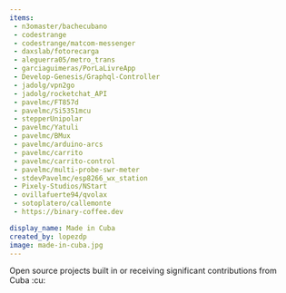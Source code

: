 ```yaml
---
items:
 - n3omaster/bachecubano
 - codestrange
 - codestrange/matcom-messenger
 - daxslab/fotorecarga
 - aleguerra05/metro_trans
 - garciaguimeras/PorLaLivreApp
 - Develop-Genesis/Graphql-Controller
 - jadolg/vpn2go
 - jadolg/rocketchat_API
 - pavelmc/FT857d
 - pavelmc/Si5351mcu
 - stepperUnipolar
 - pavelmc/Yatuli
 - pavelmc/BMux
 - pavelmc/arduino-arcs
 - pavelmc/carrito
 - pavelmc/carrito-control
 - pavelmc/multi-probe-swr-meter
 - stdevPavelmc/esp8266_wx_station
 - Pixely-Studios/NStart
 - ovillafuerte94/qvolax
 - sotoplatero/callemonte
 - https://binary-coffee.dev

display_name: Made in Cuba
created_by: lopezdp
image: made-in-cuba.jpg
---
```


Open source projects built in or receiving significant contributions from Cuba :cu:
